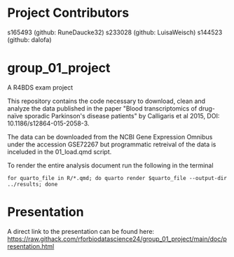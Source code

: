 # Project Contributors
s165493 (github: RuneDaucke32)
s233028 (github: LuisaWeisch)
s144523 (github: dalofa)

# group_01_project

A R4BDS exam project

This repository contains the code necessary to download, clean and analyze the data published in the paper "Blood transcriptomics of drug-naïve sporadic Parkinson's disease patients" by Calligaris et al 2015, DOI: 10.1186/s12864-015-2058-3.

The data can be downloaded from the NCBI Gene Expression Omnibus under the accession GSE72267 but programmatic retreival of the data is inceluded in the 01_load.qmd script.

To render the entire analysis document run the following in the terminal

```
for quarto_file in R/*.qmd; do quarto render $quarto_file --output-dir ../results; done

```

# Presentation

A direct link to the presentation can be found here:
https://raw.githack.com/rforbiodatascience24/group_01_project/main/doc/presentation.html
